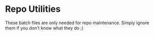 # Repo Utilities

These batch files are only needed for repo maintenance.
Simply ignore them if you don't know what they do ;)